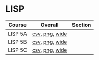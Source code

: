 # LISP

| Course | Overall | Section |
| ------ | ------- | ------- |
| LISP 5A | [csv](https://github.com/UCSD-Historical-Enrollment-Data/2024Summer3/blob/main/overall/LISP%205A.csv), [png](https://raw.githubusercontent.com/UCSD-Historical-Enrollment-Data/2024Summer3/main/plot_overall/LISP%205A.png), [wide](https://raw.githubusercontent.com/UCSD-Historical-Enrollment-Data/2024Summer3/main/plot_overall_wide/LISP%205A.png) |  |
| LISP 5B | [csv](https://github.com/UCSD-Historical-Enrollment-Data/2024Summer3/blob/main/overall/LISP%205B.csv), [png](https://raw.githubusercontent.com/UCSD-Historical-Enrollment-Data/2024Summer3/main/plot_overall/LISP%205B.png), [wide](https://raw.githubusercontent.com/UCSD-Historical-Enrollment-Data/2024Summer3/main/plot_overall_wide/LISP%205B.png) |  |
| LISP 5C | [csv](https://github.com/UCSD-Historical-Enrollment-Data/2024Summer3/blob/main/overall/LISP%205C.csv), [png](https://raw.githubusercontent.com/UCSD-Historical-Enrollment-Data/2024Summer3/main/plot_overall/LISP%205C.png), [wide](https://raw.githubusercontent.com/UCSD-Historical-Enrollment-Data/2024Summer3/main/plot_overall_wide/LISP%205C.png) |  |
